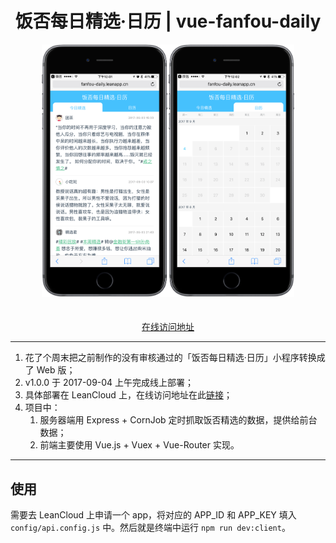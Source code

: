 <div align="center" markdown="1">
  <h1>饭否每日精选·日历 | vue-fanfou-daily</h1>
  <div align="center">
    <img src="medias/screenshots.png" width="80%">
    <br/><br/><br/>
    <a href="http://fanfou-daily.leanapp.cn/d/today">在线访问地址</a>
   </div>
</div>

___

1. 花了个周末把之前制作的没有审核通过的「饭否每日精选·日历」小程序转换成了 Web 版；
2. v1.0.0 于 2017-09-04 上午完成线上部署；
3. 具体部署在 LeanCloud 上，在线访问地址在此[链接](http://fanfou-daily.leanapp.cn/d/today)；
4. 项目中：
    1. 服务器端用 Express + CornJob 定时抓取饭否精选的数据，提供给前台数据；
    2. 前端主要使用 Vue.js + Vuex + Vue-Router 实现。

___

## 使用
需要去 LeanCloud 上申请一个 app，将对应的 APP_ID 和 APP_KEY 填入 `config/api.config.js` 中。然后就是终端中运行 `npm run dev:client`。
